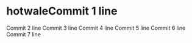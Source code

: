 # hotwaleCommit 1 line
Commit 2 line
Commit 3 line
Commit 4 line
Commit 5 line
Commit 6 line
Commit 7 line
